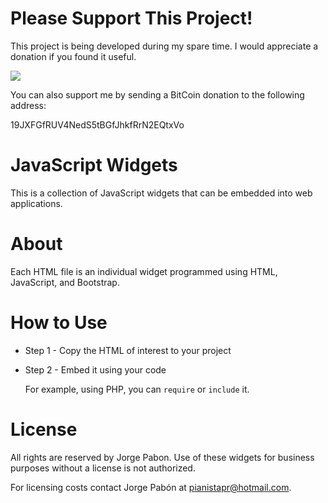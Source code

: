 # Please Support This Project!

This project is being developed during my spare time.  I would appreciate a donation if you found it useful.

[![](https://www.paypalobjects.com/en_US/i/btn/btn_donateCC_LG.gif)](https://www.paypal.com/cgi-bin/webscr?cmd=_donations&business=53CD2WNX3698E&lc=US&item_name=PREngineer&item_number=JavaScript-Widgets&currency_code=USD&bn=PP%2dDonationsBF%3abtn_donateCC_LG%2egif%3aNonHosted)

You can also support me by sending a BitCoin donation to the following address:

19JXFGfRUV4NedS5tBGfJhkfRrN2EQtxVo

# JavaScript Widgets

This is a collection of JavaScript widgets that can be embedded into web applications.

# About

Each HTML file is an individual widget programmed using HTML, JavaScript, and Bootstrap.

# How to Use

  * Step 1 - Copy the HTML of interest to your project

  * Step 2 - Embed it using your code

    For example, using PHP, you can `require` or `include` it.

# License

All rights are reserved by Jorge Pabon.  Use of these widgets for business purposes without a license is not authorized.

For licensing costs contact Jorge Pabón at pianistapr@hotmail.com.